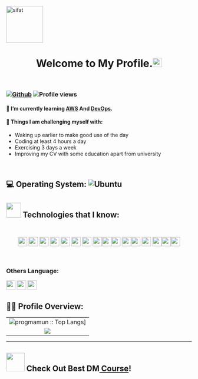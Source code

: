  <img src="https://i.ibb.co/YRfF1JQ/git-hub-banner.gif" alt="sifat" width="100"  class='object-fit'/>

<h1 align="center">Welcome to My Profile.<a><img src="https://media.giphy.com/media/hvRJCLFzcasrR4ia7z/giphy.gif" width="25"></a>
<br />
<br />

### [![Github](https://img.shields.io/github/followers/progmamun?label=Follow&style=social)](https://github.com/progmamun)&nbsp;![Profile views](https://komarev.com/ghpvc/?username=progmamun&color=228B22)



#### 🌱 I’m currently learning [AWS](https://aws.amazon.com/) And [DevOps](https://www.google.com/search?q=DevOps).

#### :muscle: Things I am challenging myself with:

- Waking up earlier to make good use of the day
- Coding at least 4 hours a day
- Exercising 3 days a week
- Improving my CV with some education apart from university

<br />

## :computer: Operating System: ![Ubuntu](https://img.shields.io/badge/Linux-FCC624?style=for-the-badge&logo=linux&logoColor=black)

<h2><img src = "https://media2.giphy.com/media/QssGEmpkyEOhBCb7e1/giphy.gif?cid=ecf05e47a0n3gi1bfqntqmob8g9aid1oyj2wr3ds3mg700bl&rid=giphy.gif" width='40'/>&nbsp;Technologies that I know:</h2>

<br/>

<p align="center">
<img src="https://img.shields.io/badge/JavaScript-F7DF1E?style=for-the-badge&logo=javascript&logoColor=white" height="25"/> 
<img src="https://img.shields.io/badge/Node.js-43853D?style=for-the-badge&logo=node.js&logoColor=white" height="25"/> 
<img src="https://img.shields.io/badge/TypeScript-007ACC?style=for-the-badge&logo=typescript&logoColor=white" height="25"/> 
<img src="https://img.shields.io/badge/Sass-CC6699?style=for-the-badge&logo=sass&logoColor=white" height="25"/> 
<img src="https://img.shields.io/badge/Tailwind_CSS-38B2AC?style=for-the-badge&logo=tailwind-css&logoColor=white" height="25"/> 
<img src="https://img.shields.io/badge/Express.js-404D59?style=for-the-badge" height="25"/> 
<img src="https://img.shields.io/badge/React-20232A?style=for-the-badge&logo=react&logoColor=61DAFB" height="25"/> 
<img src="https://img.shields.io/badge/Redux-593D88?style=for-the-badge&logo=redux&logoColor=white" height="25"/><img src="https://img.shields.io/badge/PostgreSQL-316192?style=for-the-badge&logo=postgresql&logoColor=white" height="25"/><img src="https://img.shields.io/badge/MongoDB-4EA94B?style=for-the-badge&logo=mongodb&logoColor=white" height="25"/> 
<img src="https://img.shields.io/badge/Redux-593D88?style=for-the-badge&logo=redux&logoColor=white" height="25"/><img src="https://img.shields.io/badge/PostgreSQL-316192?style=for-the-badge&logo=postgresql&logoColor=white" height="25"/>
<img src="https://img.shields.io/badge/redis-%23DD0031.svg?&style=for-the-badge&logo=redis&logoColor=white" height="25"/> 
<img src="https://img.shields.io/badge/Amazon_AWS-232F3E?style=for-the-badge&logo=amazon-aws&logoColor=white" height="25"/><img src="https://img.shields.io/badge/Digital_Ocean-0080FF?style=for-the-badge&logo=DigitalOcean&logoColor=white" height="25"/><img src="https://img.shields.io/badge/Jest-323330?style=for-the-badge&logo=Jest&logoColor=white" height="25"/> 
</p>

<br/>

### Others Language:

<img src="https://img.shields.io/badge/Go-00ADD8?style=flat&logo=go&logoColor=white" height="25"/> <img src="https://img.shields.io/badge/-C%20&%20C++-659ad2?style=flat&logo=c%2B%2B&logoColor=ffffff" height="25"/> <img src="https://img.shields.io/badge/PHP-777BB4?style=for-the-badge&logo=php&logoColor=white" height="25"/>

## :man_technologist: Profile Overview:

<p align="center">
   <table>
       <tr>
       <td colspan="2"><img alt="progmamun :: Top Langs]" src="https://github-readme-stats.vercel.app/api/top-langs/?username=progmamun&langs_count=12&theme=blue-green&layout=compact&hide=html,CSS,SCSS"></td>
     </tr> 
     <tr>
        <td colspan="2" align="center"><img align="center" src="https://github-readme-streak-stats.herokuapp.com?user=progmamun&theme=blue-green&hide_border=true"></td>
     </tr>
   </table>
</p>

---

## <img src ="https://media.giphy.com/media/R4H1oAuFVnEwdsXVoR/giphy.gif" width='50'/>&nbsp;Check Out Best DM<a href="https://passivejournal.com/ref/58/" target="_blank" rel="noopener"> Course</a>!
